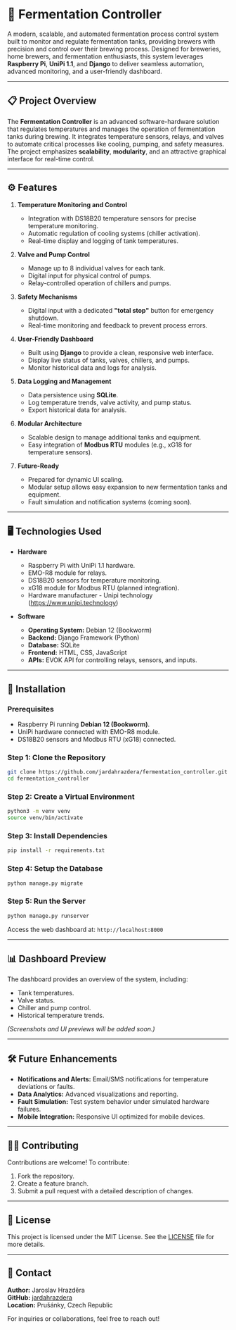 
# 🍺 **Fermentation Controller**  

A modern, scalable, and automated fermentation process control system built to monitor and regulate fermentation tanks, providing brewers with precision and control over their brewing process. Designed for breweries, home brewers, and fermentation enthusiasts, this system leverages **Raspberry Pi**, **UniPi 1.1**, and **Django** to deliver seamless automation, advanced monitoring, and a user-friendly dashboard.

---

## 📋 **Project Overview**

The **Fermentation Controller** is an advanced software-hardware solution that regulates temperatures and manages the operation of fermentation tanks during brewing. It integrates temperature sensors, relays, and valves to automate critical processes like cooling, pumping, and safety measures. The project emphasizes **scalability**, **modularity**, and an attractive graphical interface for real-time control.

---

## ⚙️ **Features**

1. **Temperature Monitoring and Control**
   - Integration with DS18B20 temperature sensors for precise temperature monitoring.
   - Automatic regulation of cooling systems (chiller activation).
   - Real-time display and logging of tank temperatures.

2. **Valve and Pump Control**
   - Manage up to 8 individual valves for each tank.
   - Digital input for physical control of pumps.
   - Relay-controlled operation of chillers and pumps.

3. **Safety Mechanisms**
   - Digital input with a dedicated **"total stop"** button for emergency shutdown.
   - Real-time monitoring and feedback to prevent process errors.

4. **User-Friendly Dashboard**
   - Built using **Django** to provide a clean, responsive web interface.
   - Display live status of tanks, valves, chillers, and pumps.
   - Monitor historical data and logs for analysis.

5. **Data Logging and Management**
   - Data persistence using **SQLite**.
   - Log temperature trends, valve activity, and pump status.
   - Export historical data for analysis.

6. **Modular Architecture**
   - Scalable design to manage additional tanks and equipment.
   - Easy integration of **Modbus RTU** modules (e.g., xG18 for temperature sensors).

7. **Future-Ready**
   - Prepared for dynamic UI scaling.
   - Modular setup allows easy expansion to new fermentation tanks and equipment.
   - Fault simulation and notification systems (coming soon).

---

## 🖥️ **Technologies Used**

- **Hardware**
  - Raspberry Pi with UniPi 1.1 hardware.
  - EMO-R8 module for relays.
  - DS18B20 sensors for temperature monitoring.
  - xG18 module for Modbus RTU (planned integration).
  - Hardware manufacturer - Unipi technology (https://www.unipi.technology)

- **Software**
  - **Operating System:** Debian 12 (Bookworm)
  - **Backend:** Django Framework (Python)
  - **Database:** SQLite
  - **Frontend:** HTML, CSS, JavaScript
  - **APIs:** EVOK API for controlling relays, sensors, and inputs.

---

## 🚀 **Installation**

### Prerequisites
- Raspberry Pi running **Debian 12 (Bookworm)**.
- UniPi hardware connected with EMO-R8 module.
- DS18B20 sensors and Modbus RTU (xG18) connected.

### Step 1: Clone the Repository  
```bash
git clone https://github.com/jardahrazdera/fermentation_controller.git
cd fermentation_controller
```

### Step 2: Create a Virtual Environment  
```bash
python3 -m venv venv
source venv/bin/activate
```

### Step 3: Install Dependencies  
```bash
pip install -r requirements.txt
```

### Step 4: Setup the Database  
```bash
python manage.py migrate
```

### Step 5: Run the Server  
```bash
python manage.py runserver
```

Access the web dashboard at: `http://localhost:8000`

---

## 📊 **Dashboard Preview**

The dashboard provides an overview of the system, including:
- Tank temperatures.
- Valve status.
- Chiller and pump control.
- Historical temperature trends.

*(Screenshots and UI previews will be added soon.)*

---

## 🛠️ **Future Enhancements**

- **Notifications and Alerts:** Email/SMS notifications for temperature deviations or faults.
- **Data Analytics:** Advanced visualizations and reporting.
- **Fault Simulation:** Test system behavior under simulated hardware failures.
- **Mobile Integration:** Responsive UI optimized for mobile devices.

---

## 🧑‍💻 **Contributing**

Contributions are welcome! To contribute:
1. Fork the repository.
2. Create a feature branch.
3. Submit a pull request with a detailed description of changes.

---

## 📝 **License**

This project is licensed under the MIT License. See the [LICENSE](LICENSE) file for more details.

---

## 🤝 **Contact**

**Author:** Jaroslav Hrazděra  
**GitHub:** [jardahrazdera](https://github.com/jardahrazdera)  
**Location:** Prušánky, Czech Republic  

For inquiries or collaborations, feel free to reach out!
